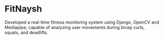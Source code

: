 # FitNaysh

Developed a real-time fitness monitoring system using Django, OpenCV and Mediapipe, capable of analyzing user movements during bicep curls, squats, and deadlifts.
